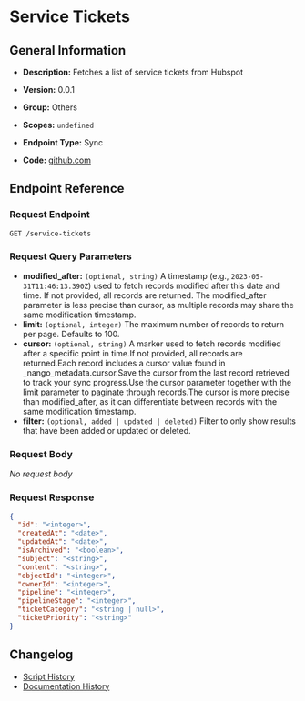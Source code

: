 # Service Tickets

## General Information

- **Description:** Fetches a list of service tickets from Hubspot

- **Version:** 0.0.1
- **Group:** Others
- **Scopes:** `undefined`
- **Endpoint Type:** Sync
- **Code:** [github.com](https://github.com/NangoHQ/integration-templates/tree/main/integrations/hubspot/syncs/service-tickets.ts)


## Endpoint Reference

### Request Endpoint

`GET /service-tickets`

### Request Query Parameters

- **modified_after:** `(optional, string)` A timestamp (e.g., `2023-05-31T11:46:13.390Z`) used to fetch records modified after this date and time. If not provided, all records are returned. The modified_after parameter is less precise than cursor, as multiple records may share the same modification timestamp.
- **limit:** `(optional, integer)` The maximum number of records to return per page. Defaults to 100.
- **cursor:** `(optional, string)` A marker used to fetch records modified after a specific point in time.If not provided, all records are returned.Each record includes a cursor value found in _nango_metadata.cursor.Save the cursor from the last record retrieved to track your sync progress.Use the cursor parameter together with the limit parameter to paginate through records.The cursor is more precise than modified_after, as it can differentiate between records with the same modification timestamp.
- **filter:** `(optional, added | updated | deleted)` Filter to only show results that have been added or updated or deleted.

### Request Body

_No request body_

### Request Response

```json
{
  "id": "<integer>",
  "createdAt": "<date>",
  "updatedAt": "<date>",
  "isArchived": "<boolean>",
  "subject": "<string>",
  "content": "<string>",
  "objectId": "<integer>",
  "ownerId": "<integer>",
  "pipeline": "<integer>",
  "pipelineStage": "<integer>",
  "ticketCategory": "<string | null>",
  "ticketPriority": "<string>"
}
```

## Changelog

- [Script History](https://github.com/NangoHQ/integration-templates/commits/main/integrations/hubspot/syncs/service-tickets.ts)
- [Documentation History](https://github.com/NangoHQ/integration-templates/commits/main/integrations/hubspot/syncs/service-tickets.md)

<!-- END  GENERATED CONTENT -->

